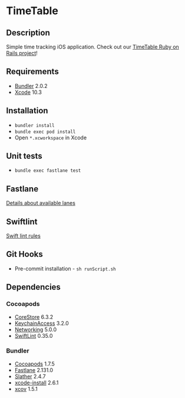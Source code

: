 # TimeTable

## Description

Simple time tracking iOS application. Check out our [TimeTable Ruby on Rails project](https://github.com/railwaymen/timetable)!

## Requirements

- [Bundler](https://bundler.io) 2.0.2
- [Xcode](https://developer.apple.com/xcode/) 10.3

## Installation

- `bundler install`
- `bundle exec pod install`
- Open `*.xcworkspace` in Xcode

## Unit tests

- `bundle exec fastlane test`

## Fastlane

[Details about available lanes](fastlane/README.md)

## Swiftlint

[Swift lint rules](.swiftlint.yml)

## Git Hooks

- Pre-commit installation - `sh runScript.sh`

## Dependencies

### Cocoapods

- [CoreStore](https://cocoapods.org/pods/CoreStore) 6.3.2
- [KeychainAccess](https://cocoapods.org/pods/KeychainAccess) 3.2.0
- [Networking](https://cocoapods.org/pods/Networking) 5.0.0
- [SwiftLint](https://cocoapods.org/pods/SwiftLint) 0.35.0

### Bundler

- [Cocoapods](https://cocoapods.org) 1.7.5
- [Fastlane](https://fastlane.tools) 2.131.0
- [Slather](https://github.com/SlatherOrg/slather) 2.4.7
- [xcode-install](https://github.com/xcpretty/xcode-install) 2.6.1
- [xcov](https://github.com/nakiostudio/xcov) 1.5.1
